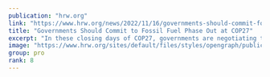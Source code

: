 ```yaml
---
publication: "hrw.org"
link: "https://www.hrw.org/news/2022/11/16/governments-should-commit-fossil-fuel-phase-out-cop27"
title: "Governments Should Commit to Fossil Fuel Phase Out at COP27"
excerpt: "In these closing days of COP27, governments are negotiating the final text detailing the key agreements reached at the United Nations climate change summit in Egypt. The first glimpse of that document"
image: "https://www.hrw.org/sites/default/files/styles/opengraph/public/media_2022/11/202211mena_egypt_COP27_Sharm_El_Sheikh_Fossil_Fuels_Phase_Out_action.jpg?h=34bbd072&itok=0ph06ZHN"
group: pro
rank: 8
---
```

